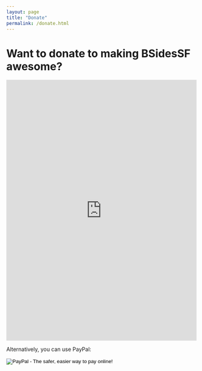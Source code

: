 ```yaml
---
layout: page
title: "Donate"
permalink: /donate.html
--- 
```


# Want to donate to making BSidesSF awesome?

<script src="https://donorbox.org/widget.js" type="text/javascript"></script>
<iframe src="https://donorbox.org/embed/bsidessf?hide_donation_meter=true" height="685px" width="100%" style="max-width:500px; min-width:310px" seamless="seamless" id="dbox-form-embed" name="donorbox" frameborder="0" scrolling="no" allowpaymentrequest></iframe>

<p>Alternatively, you can use PayPal:</p>
<form action="https://www.paypal.com/cgi-bin/webscr" method="post" target="_top">
<input type="hidden" name="cmd" value="_s-xclick">
<input type="hidden" name="hosted_button_id" value="5JUTPT8YMDTQQ">
<input type="image" src="https://www.paypalobjects.com/en_US/i/btn/btn_donateCC_LG.gif" border="0" name="submit" alt="PayPal - The safer, easier way to pay online!">
<img alt="" border="0" src="https://www.paypalobjects.com/en_US/i/scr/pixel.gif" width="1" height="1">
</form>
